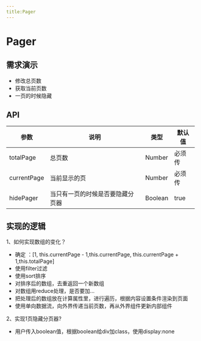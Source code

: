```yaml
---
title:Pager
---
```


# Pager

## 需求演示

- 修改总页数
- 获取当前页数
- 一页的时候隐藏

<ClientOnly>
   <pager-demo></pager-demo>
</ClientOnly>

## API

| 参数   | 说明   | 类型  | 默认值 |
| -------- | -------- | ------- | ------ |
| totalPage | 总页数 | Number  |  必须传  |
| currentPage | 当前显示的页 | Number   | 必须传   |
| hidePager | 当只有一页的时候是否要隐藏分页器 | Boolean | true  |


## 实现的逻辑

1、如何实现数组的变化？
- 确定 ：[1, this.currentPage - 1,this.currentPage, this.currentPage + 1,this.totalPage]
- 使用filter过滤
- 使用sort排序
- 对排序后的数组，去重返回一个新数组
- 对数组用reduce处理，是否要加...
- 把处理后的数组放在计算属性里，进行遍历，根据内容设置条件渲染到页面
- 使用单向数据流，向外界传递当前页数，再从外界组件更新内部组件

2、实现1页隐藏分页器?
- 用户传入boolean值，根据boolean给div加class，使用display:none